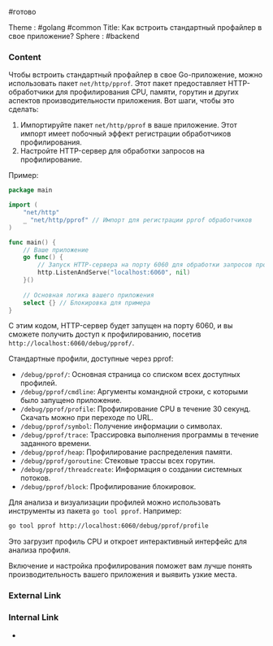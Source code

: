 #готово 

Theme : #golang #common 
Title: Как встроить стандартный профайлер в свое приложение?
Sphere : #backend

### Content

Чтобы встроить стандартный профайлер в свое Go-приложение, можно использовать пакет `net/http/pprof`. Этот пакет предоставляет HTTP-обработчики для профилирования CPU, памяти, горутин и других аспектов производительности приложения. Вот шаги, чтобы это сделать:

1. Импортируйте пакет `net/http/pprof` в ваше приложение. Этот импорт имеет побочный эффект регистрации обработчиков профилирования.
2. Настройте HTTP-сервер для обработки запросов на профилирование.

Пример:

```go
package main

import (
    "net/http"
    _ "net/http/pprof" // Импорт для регистрации pprof обработчиков
)

func main() {
    // Ваше приложение
    go func() {
        // Запуск HTTP-сервера на порту 6060 для обработки запросов профилирования
        http.ListenAndServe("localhost:6060", nil)
    }()
    
    // Основная логика вашего приложения
    select {} // Блокировка для примера
}
```

С этим кодом, HTTP-сервер будет запущен на порту 6060, и вы сможете получить доступ к профилированию, посетив `http://localhost:6060/debug/pprof/`.

Стандартные профили, доступные через pprof:

- `/debug/pprof/`: Основная страница со списком всех доступных профилей.
- `/debug/pprof/cmdline`: Аргументы командной строки, с которыми было запущено приложение.
- `/debug/pprof/profile`: Профилирование CPU в течение 30 секунд. Скачать можно при переходе по URL.
- `/debug/pprof/symbol`: Получение информации о символах.
- `/debug/pprof/trace`: Трассировка выполнения программы в течение заданного времени.
- `/debug/pprof/heap`: Профилирование распределения памяти.
- `/debug/pprof/goroutine`: Стековые трассы всех горутин.
- `/debug/pprof/threadcreate`: Информация о создании системных потоков.
- `/debug/pprof/block`: Профилирование блокировок.

Для анализа и визуализации профилей можно использовать инструменты из пакета `go tool pprof`. Например:

```sh
go tool pprof http://localhost:6060/debug/pprof/profile
```

Это загрузит профиль CPU и откроет интерактивный интерфейс для анализа профиля.

Включение и настройка профилирования поможет вам лучше понять производительность вашего приложения и выявить узкие места.

### External Link



### Internal Link

- 